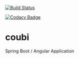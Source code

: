 [![Build Status](https://travis-ci.com/felberto/coubi.svg?branch=master)](https://travis-ci.com/felberto/coubi)

[![Codacy Badge](https://api.codacy.com/project/badge/Grade/2071aa00818e490db65e6234894006c9)](https://app.codacy.com/app/felberto/coubi?utm_source=github.com&utm_medium=referral&utm_content=felberto/coubi&utm_campaign=Badge_Grade_Dashboard)

# coubi
Spring Boot / Angular Application
